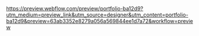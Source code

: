https://preview.webflow.com/preview/portfolio-ba12d9?utm_medium=preview_link&utm_source=designer&utm_content=portfolio-ba12d9&preview=63ab3352e8279a056a569844ee1d7a72&workflow=preview

